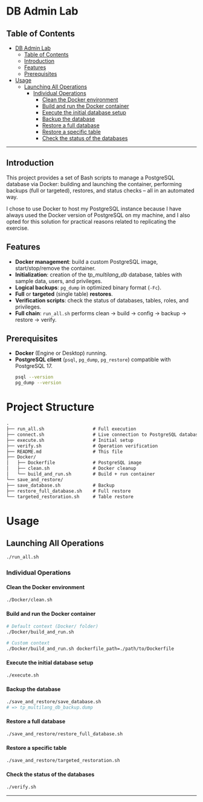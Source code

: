 # DB Admin Lab

## Table of Contents
- [DB Admin Lab](#db-admin-lab)
  - [Table of Contents](#table-of-contents)
  - [Introduction](#introduction)
  - [Features](#features)
  - [Prerequisites](#prerequisites)
- [Usage](#usage)
  - [Launching All Operations](#launching-all-operations)
    - [Individual Operations](#individual-operations)
      - [Clean the Docker environment](#clean-the-docker-environment)
      - [Build and run the Docker container](#build-and-run-the-docker-container)
      - [Execute the initial database setup](#execute-the-initial-database-setup)
      - [Backup the database](#backup-the-database)
      - [Restore a full database](#restore-a-full-database)
      - [Restore a specific table](#restore-a-specific-table)
      - [Check the status of the databases](#check-the-status-of-the-databases)


---

## Introduction
This project provides a set of Bash scripts to manage a PostgreSQL database via Docker: building and launching the container, performing backups (full or targeted), restores, and status checks – all in an automated way.

I chose to use Docker to host my PostgreSQL instance because I have always used the Docker version of PostgreSQL on my machine, and I also opted for this solution for practical reasons related to replicating the exercise.


## Features
- **Docker management**: build a custom PostgreSQL image, start/stop/remove the container.
- **Initialization**: creation of the *tp_multilang_db* database, tables with sample data, users, and privileges.
- **Logical backups**: `pg_dump` in optimized binary format (`-Fc`).
- **Full** or **targeted** (single table) **restores**.
- **Verification scripts**: check the status of databases, tables, roles, and privileges.
- **Full chain**: `run_all.sh` performs clean → build → config → backup → restore → verify.

## Prerequisites
- **Docker** (Engine or Desktop) running.
- **PostgreSQL client** (`psql`, `pg_dump`, `pg_restore`) compatible with PostgreSQL 17.
  ```bash
  psql --version
  pg_dump --version
    ```

# Project Structure
```txt
.
├── run_all.sh                  # Full execution
├── connect.sh                  # Live connection to PostgreSQL database
├── execute.sh                  # Initial setup
├── verify.sh                   # Operation verification
├── README.md                   # This file
├── Docker/
│   ├── Dockerfile              # PostgreSQL image
│   ├── clean.sh                # Docker cleanup
│   └── build_and_run.sh        # Build + run container
└── save_and_restore/
├── save_database.sh            # Backup
├── restore_full_database.sh    # Full restore
└── targeted_restoration.sh     # Table restore
```

# Usage

## Launching All Operations

```bash
./run_all.sh
```

### Individual Operations

#### Clean the Docker environment
```bash
./Docker/clean.sh
```

#### Build and run the Docker container
```bash
# Default context (Docker/ folder)
./Docker/build_and_run.sh

# Custom context
./Docker/build_and_run.sh dockerfile_path=./path/to/Dockerfile
```

#### Execute the initial database setup
```bash
./execute.sh
```

#### Backup the database
```bash
./save_and_restore/save_database.sh
# => tp_multilang_db_backup.dump
```

#### Restore a full database
```bash
./save_and_restore/restore_full_database.sh
```

#### Restore a specific table
```bash
./save_and_restore/targeted_restoration.sh
```

#### Check the status of the databases
```bash
./verify.sh
```

---
